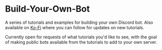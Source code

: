 # Build-Your-Own-Bot

A series of tutorials and examples for building your own Discord bot. Also available on [Ko-Fi](https://ko-fi.com/auntiebirdie/posts) where you can follow for updates on new tutorials.

Currently open for requests of what tutorials you'd like to see, with the goal of making public bots available from the tutorials to add to your own server.
